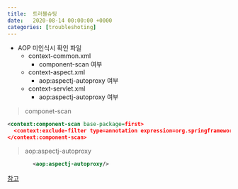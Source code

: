```yaml
---
title:  트러블슈팅
date:   2020-08-14 00:00:00 +0000
categories: [troubleshoting]
---
```


+ AOP 미인식시 확인 파일
	+ context-common.xml
		+ component-scan 여부
	+ context-aspect.xml
		+ aop:aspectj-autoproxy 여부
	+ context-servlet.xml
		+ aop:aspectj-autoproxy 여부

> componet-scan


```xml
<context:component-scan base-package=first>
  <context:exclude-filter type=annotation expression=org.springframework.stereotype.Controller/> 
</context:component-scan>

```
     
> aop:aspectj-autoproxy


```xml
    	<aop:aspectj-autoproxy/>	
```

[참고](https://addio3305.tistory.com/86)

